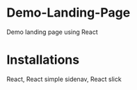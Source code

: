 # Demo-Landing-Page
Demo landing page using React
# Installations
React, React simple sidenav, React slick


